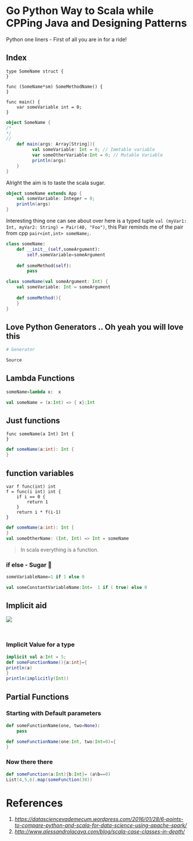 # Go Python Way to Scala while CPPing Java and Designing Patterns

Python one liners - First of all you are in for a ride!

## Index

```golang
type SomeName struct {
}

func (SomeName*sm) SomeMethodName() {
}

func main() {
    var someVariable int = 0;
}
```

```scala
object SomeName {
/*
*/
//
    def main(args: Array[String]){
          val someVariable: Int = 0; // Immtable variable
          var someOtherVariable:Int = 0; // Mutable Variable
          println(args)
    }
}
```
Alright the aim is to taste the scala sugar.
```scala
object someName extends App {
    val someVariable: Integer = 0;
    println(args)
}
```

Interesting thing one can see about over here is a typed tuple `val (myVar1: Int, myVar2: String) = Pair(40, "Foo")`, this Pair reminds me of the pair from cpp `pair<int,int> someName;`.

```python
class someName:
    def __init__(self,someArgument):
        self.someVariable=someArgument
    
    def someMethod(self):
        pass
```


```scala
class someName(val someArgument: Int) {
    val someVariable: Int = someArgument
    
    def someMethod(){
    }
}
```
## Love Python Generators .. Oh yeah you will love this
```python
# Generator
```
```scala
Source
```
## Lambda Functions
```python
someName=lambda x:  x
```
```scala
val someName = (x:Int) => { x}:Int
```
## Just functions
```golang
func someName(a Int) Int {
}
```
```scala
def someName(a:int): Int {
}
```
## function variables
```golang
var f func(int) int
f = func(i int) int {
    if i == 0 {
        return 1
    }
    return i * f(i-1)
}
```

```scala
def someName(a:int): Int {
}
val someOtherName: (Int, Int) => Int = someName
```
> In scala everything is a function.

### if else - Sugar :candy:

```python
someVariableName=1 if 1 else 0
```
```scala
val someConstantVariableName:Int=  1 if ( true) else 0
```
## Implicit aid 
![](http://livingcivil.com/wp-content/uploads/2011/10/Story4.jpg)
```python
```
```scala
```
### Implicit Value for a type
```scala
implicit val a:Int = 5;
def someFunctionName(){a:int}={
println(a)
}
println(implicitly(Int))
```
## Partial Functions
### Starting with Default parameters
```python
def someFunctionName(one, two=None):
    pass
```
```scala
def someFunctionName(one:Int, two:Int=0)={
}
```
### Now there there
```scala
def someFunction(a:Int){b:Int}= (a%b==0)
List(4,5,6).map(someFunction(30))
```
# References
1. _https://datasciencevademecum.wordpress.com/2016/01/28/6-points-to-compare-python-and-scala-for-data-science-using-apache-spark/_
2. _http://www.alessandrolacava.com/blog/scala-case-classes-in-depth/_
